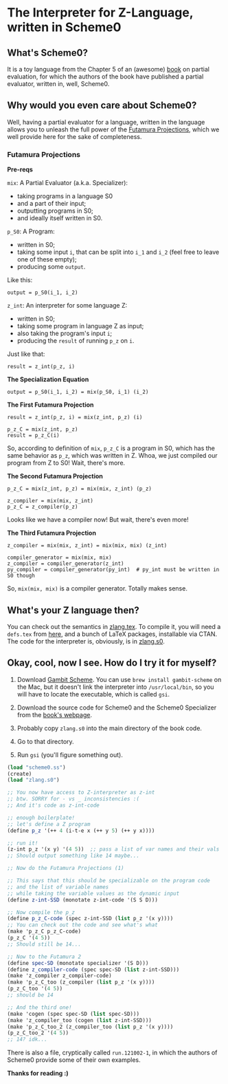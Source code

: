 # The Interpreter for Z-Language, written in Scheme0

## What's Scheme0?

It is a toy language from the Chapter 5 of an (awesome)
[book](https://www.itu.dk/people/sestoft/pebook/)
on partial evaluation, for which the authors of the book have published a
partial evaluator, written in, well, Scheme0.

## Why would you even care about Scheme0?

Well, having a partial evaluator for a language, written in the language allows
you to unleash the full power of the
[Futamura Projections](https://fi.ftmr.info/), which we well provide here for
the sake of completeness.

### Futamura Projections

**Pre-reqs**

`mix`: A Partial Evaluator (a.k.a. Specializer):
- taking programs in a language S0
- and a part of their input;
- outputting programs in S0;
- and ideally itself written in S0.

`p_S0`: A Program:
- written in S0;
- taking some input `i`, that can be split into `i_1` and `i_2`
(feel free to leave one of these empty);
- producing some `output`.

Like this:

```
output = p_S0(i_1, i_2)
```

`z_int`: An interpreter for some language Z:
- written in S0;
- taking some program in language Z as input;
- also taking the program's input `i`;
- producing the `result` of running `p_z` on `i`.

Just like that:

```
result = z_int(p_z, i)
```

**The Specialization Equation**

```
output = p_S0(i_1, i_2) = mix(p_S0, i_1) (i_2)
```

**The First Futamura Projection**

```
result = z_int(p_z, i) = mix(z_int, p_z) (i)

p_z_C = mix(z_int, p_z)
result = p_z_C(i)
```

So, according to definition of `mix`, `p_z_C` is a program in S0, which has the
same behavior as `p_z`, which was written in Z. Whoa, we just compiled our
program from Z to S0! Wait, there's more.

**The Second Futamura Projection**

```
p_z_C = mix(z_int, p_z) = mix(mix, z_int) (p_z)

z_compiler = mix(mix, z_int)
p_z_C = z_compiler(p_z)
```

Looks like we have a compiler now! But wait, there's even more!

**The Third Futamura Projection**

```
z_compiler = mix(mix, z_int) = mix(mix, mix) (z_int)

compiler_generator = mix(mix, mix)
z_compiler = compiler_generator(z_int)
py_compiler = compiler_generator(py_int)  # py_int must be written in S0 though
```

So, `mix(mix, mix)` is a compiler generator. Totally makes sense.

## What's your Z language then?

You can check out the semantics in [zlang.tex](./zlang.tex).
To compile it, you will
need a `defs.tex` from [here](https://www.cs.ubc.ca/~rxg/cpsc509/), and a bunch
of LaTeX packages, installable via CTAN. The code for the interpreter is,
obviously, is in [zlang.s0](./zlang.s0).

## Okay, cool, now I see. How do I try it for myself?

1. Download [Gambit Scheme](http://gambitscheme.org/wiki/index.php/Main_Page).
You can use `brew install gambit-scheme` on the Mac, but it doesn't link the
interpreter into `/usr/local/bin`, so you will have to locate the executable,
which is called `gsi`. 

2. Download the source code for Scheme0 and the Scheme0 Specializer from the
[book's webpage](https://www.itu.dk/people/sestoft/pebook/).

3. Probably copy `zlang.s0` into the main directory of the book code.

4. Go to that directory.

5. Run `gsi` (you'll figure something out).

```scheme
(load "scheme0.ss")
(create)
(load "zlang.s0")

;; You now have access to Z-interpreter as z-int
;; btw. SORRY for - vs _ inconsistencies :(
;; And it's code as z-int-code

;; enough boilerplate!
;; let's define a Z program
(define p_z '(++ 4 (i-t-e x (++ y 5) (++ y x))))

;; run it!
(z-int p_z '(x y) '(4 5))  ;; pass a list of var names and their vals
;; Should output something like 14 maybe...

;; Now do the Futamura Projections (1)

;; This says that this should be specializable on the program code
;; and the list of variable names
;; while taking the variable values as the dynamic input
(define z-int-SSD (monotate z-int-code '(S S D)))

;; Now compile the p_z
(define p_z_C-code (spec z-int-SSD (list p_z '(x y))))
;; You can check out the code and see what's what
(make 'p_z_C p_z_C-code)
(p_z_C '(4 5))
;; Should still be 14...

;; Now to the Futamura 2
(define spec-SD (monotate specializer '(S D)))
(define z_compiler-code (spec spec-SD (list z-int-SSD)))
(make 'z_compiler z_compiler-code)
(make 'p_z_C_too (z_compiler (list p_z '(x y))))
(p_z_C_too '(4 5))
;; should be 14

;; And the third one!
(make 'cogen (spec spec-SD (list spec-SD)))
(make 'z_compiler_too (cogen (list z-int-SSD)))
(make 'p_z_C_too_2 (z_compiler_too (list p_z '(x y))))
(p_z_C_too_2 '(4 5))
;; 14? idk...
```

There is also a file, cryptically called `run.121002-1`, in which the authors
of Scheme0 provide some of their own examples.

**Thanks for reading :)**
